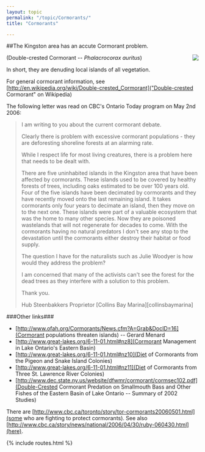 ```yaml
---
layout: topic
permalink: "/topic/Cormorants/"
title: "Cormorants"

---
```


##The Kingston area has an accute Cormorant problem.

<img align="right" src="http://upload.wikimedia.org/wikipedia/en/thumb/f/fb/Phalacrocorax-auritus-007.jpg/240px-Phalacrocorax-auritus-007.jpg">

(Double-crested Cormorant -- <i>Phalacrocorax auritus</i>)

In short, they are denuding local islands of all vegetation.

For general cormorant information, see [http://en.wikipedia.org/wiki/Double-crested_Cormorant]("Double-crested Cormorant" on Wikipedia)

The following letter was read on CBC's Ontario Today program on May 2nd 2006:

> I am writing to you about the current cormorant debate.
>
> Clearly there is problem with excessive cormorant populations - they are deforesting shoreline forests at an alarming rate.
>
> While I respect life for most living creatures, there is a problem here that needs to be dealt with.
>
> There are five uninhabited islands in the Kingston area that have been affected by cormorants.  These islands used to be covered by healthy forests of trees, including oaks estimated to be over 100 years old.  Four of the five islands have been decimated by cormorants and they have recently moved onto the last remaining island.  It takes cormorants only four years to decimate an island, then they move on to the next one.  These islands were part of a valuable ecosystem that was the home to many other species.  Now they are poisoned wastelands that will not regenerate for decades to come.  With the cormorants having no natural predators I don't see any stop to the devastation until the cormorants either destroy their habitat or food supply.
>
> The question I have for the naturalists such as Julie Woodyer is how would they address the problem?
>
> I am concerned that many of the activists can't see the forest for the dead trees as they interfere with a solution to this problem.
>
> Thank you.
>
> Hub Steenbakkers
> Proprietor
> [Collins Bay Marina][collinsbaymarina]


###Other links###

*  [http://www.ofah.org/Cormorants/News.cfm?A=Grab&DocID=16](Cormorant populations threaten islands)  -- Gerard Menard
*  [http://www.great-lakes.org/6-11-01.html#nz8](Cormorant Management in Lake Ontario's Eastern Basin)
*  [http://www.great-lakes.org/6-11-01.html#nz10](Diet of Cormorants from the Pigeon and Snake Island Colonies)
*  [http://www.great-lakes.org/6-11-01.html#nz11](Diet of Cormorants from Three St. Lawrence River Colonies)
*  [http://www.dec.state.ny.us/website/dfwmr/cormorant/cormsec102.pdf](Double-Crested Cormorant Predation on Smallmouth Bass and Other Fishes of the Eastern Basin of Lake Ontario -- Summary of 2002 Studies)


There are [http://www.cbc.ca/toronto/story/tor-cormorants20060501.html](some who are fighting to protect cormorants).  See also [http://www.cbc.ca/story/news/national/2006/04/30/ruby-060430.html](here).

{% include routes.html %}

